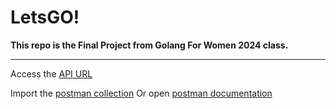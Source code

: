 # LetsGO!

**This repo is the Final Project from Golang For Women 2024 class.**

---

Access the [API URL](https://gfw-cohort-4-final-project-production.up.railway.app/)

Import the [postman collection](https://github.com/fasaya/base-trade-rest/blob/master/Postman%20Collection.json)
Or open [postman documentation](https://documenter.getpostman.com/view/15546504/2sA3kUH3Di)
